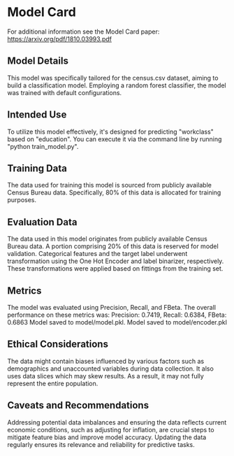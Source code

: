 # Model Card

For additional information see the Model Card paper: https://arxiv.org/pdf/1810.03993.pdf

## Model Details

This model was specifically tailored for the census.csv dataset, aiming to build a classification model. Employing a random forest classifier, the model was trained with default configurations.

## Intended Use

To utilize this model effectively, it's designed for predicting "workclass" based on "education". You can execute it via the command line by running "python train_model.py".

## Training Data

The data used for training this model is sourced from publicly available Census Bureau data. Specifically, 80% of this data is allocated for training purposes.

## Evaluation Data

The data used in this model originates from publicly available Census Bureau data. A portion comprising 20% of this data is reserved for model validation. Categorical features and the target label underwent transformation using the One Hot Encoder and label binarizer, respectively. These transformations were applied based on fittings from the training set.

## Metrics

The model was evaluated using Precision, Recall, and FBeta. The overall performance on these metrics was: Precision: 0.7419, Recall: 0.6384, FBeta: 0.6863 Model saved to model/model.pkl. Model saved to model/encoder.pkl

## Ethical Considerations

The data might contain biases influenced by various factors such as demographics and unaccounted variables during data collection. It also uses data slices which may skew results. As a result, it may not fully represent the entire population.

## Caveats and Recommendations

Addressing potential data imbalances and ensuring the data reflects current economic conditions, such as adjusting for inflation, are crucial steps to mitigate feature bias and improve model accuracy. Updating the data regularly ensures its relevance and reliability for predictive tasks.